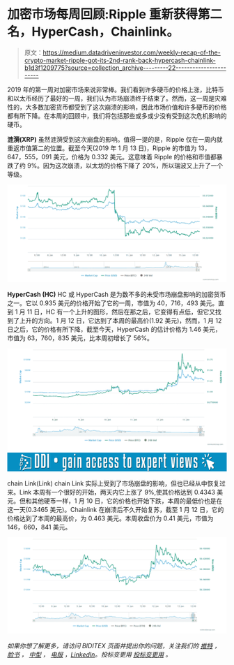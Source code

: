 # 加密市场每周回顾:Ripple 重新获得第二名，HyperCash，Chainlink。

> 原文：<https://medium.datadriveninvestor.com/weekly-recap-of-the-crypto-market-ripple-got-its-2nd-rank-back-hypercash-chainlink-b1d3f1209775?source=collection_archive---------22----------------------->

2019 年的第一周对加密市场来说非常棒。我们看到许多硬币的价格上涨，比特币和以太币经历了最好的一周，我们认为市场崩溃终于结束了。然而，这一周是灾难性的，大多数加密货币都受到了这次崩溃的影响，因此市场价值和许多硬币的价格都有所下降。在本周的回顾中，我们将包括那些或多或少没有受到这次危机影响的硬币。

**涟漪(XRP)**
虽然涟漪受到这次崩盘的影响。值得一提的是，Ripple 仅在一周内就重返市值第二的位置。截至今天(2019 年 1 月 13 日)，Ripple 的市值为 13，647，555，091 美元，价格为 0.332 美元。这意味着 Ripple 的价格和市值都暴跌了约 9%。因为这次崩溃，以太坊的价格下降了 20%，所以瑞波又上升了一个等级。

![](img/f811e27faf03a16eeabe07c3e93f45a6.png)

**HyperCash (HC)**
HC 或 HyperCash 是为数不多的未受市场崩盘影响的加密货币之一。它以 0.935 美元的价格开始了它的一周，市值为 40，716，493 美元。直到 1 月 11 日，HC 有一个上升的图形，然后在那之后，它变得有点低，但它又找到了上升的方向。1 月 12 日，它达到了本周的最高价(1.92 美元)，然而，1 月 12 日之后，它的价格有所下降，截至今天，HyperCash 的估计价格为 1.46 美元，市值为 63，760，835 美元，比本周初增长了 56%。

![](img/9ea13d38c50f86bcd6f961deea5a2743.png)[![](img/c9eb9d3a35d16e5d4795d3576f855f08.png)](http://www.track.datadriveninvestor.com/1B9E)

chain Link(Link)
chain Link 实际上受到了市场崩盘的影响，但也已经从中恢复过来。Link 本周有一个很好的开始，两天内它上涨了 9%,使其价格达到 0.4343 美元。但和其他硬币一样，1 月 10 日，它的价格也开始下跌，本周的最低价也是在这一天(0.3465 美元)。Chainlink 在崩溃后不久开始复苏，截至 1 月 12 日，它的价格达到了本周的最高价，为 0.463 美元。本周收盘价为 0.41 美元，市值为 146，660，841 美元。

![](img/9c590dc20e79db019daa3fe3336df4d4.png)

*如果你想了解更多，请访问 BIDITEX 页面并提出你的问题，关注我们的* [*推特*](https://twitter.com/biditex_com) *，* [*脸书*](https://www.facebook.com/biditex/) *，* [*中型*](https://medium.com/@biditex) *，* [*电报*](https://t.me/biditex%20%28edited%29) *，*[*LinkedIn*](https://www.linkedin.com/company/biditex)*。投标变更用* [*投标变更用*](https://medium.com/@biditex/biditex.com) *。*